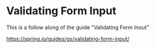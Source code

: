 # Validating Form Input

This is a follow along of the guide "Validating Form Inout"

https://spring.io/guides/gs/validating-form-input/

